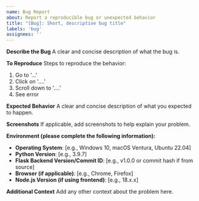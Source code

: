 ```yaml
---
name: Bug Report
about: Report a reproducible bug or unexpected behavior
title: "[Bug]: Short, descriptive bug title"
labels: 'bug'
assignees: ''
---
```


**Describe the Bug**
A clear and concise description of what the bug is.

**To Reproduce**
Steps to reproduce the behavior:
1. Go to '...'
2. Click on '....'
3. Scroll down to '....'
4. See error

**Expected Behavior**
A clear and concise description of what you expected to happen.

**Screenshots**
If applicable, add screenshots to help explain your problem.

**Environment (please complete the following information):**
* **Operating System**: [e.g., Windows 10, macOS Ventura, Ubuntu 22.04]
* **Python Version**: [e.g., 3.9.7]
* **Flask Backend Version/Commit ID**: [e.g., v1.0.0 or commit hash if from source]
* **Browser (if applicable)**: [e.g., Chrome, Firefox]
* **Node.js Version (if using frontend)**: [e.g., 18.x.x]

**Additional Context**
Add any other context about the problem here.